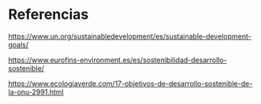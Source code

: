 # Referencias

https://www.un.org/sustainabledevelopment/es/sustainable-development-goals/

https://www.eurofins-environment.es/es/sostenibilidad-desarrollo-sostenible/

https://www.ecologiaverde.com/17-objetivos-de-desarrollo-sostenible-de-la-onu-2991.html
